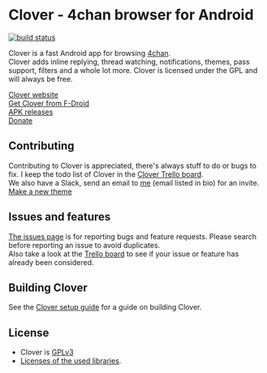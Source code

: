 # Clover - 4chan browser for Android  
[![build status](https://travis-ci.org/Floens/Clover.svg?branch=dev)](https://travis-ci.org/Floens/Clover)

Clover is a fast Android app for browsing [4chan](https://www.4chan.org/).  
Clover adds inline replying, thread watching, notifications, themes, pass support, filters and a whole lot more. Clover is licensed under the GPL and will always be free.

[Clover website](http://floens.github.io/Clover/)  
[Get Clover from F-Droid](https://floens.github.io/Clover/#fdroid)  
[APK releases](https://floens.github.io/Clover/#releases)  
[Donate](https://floens.github.io/Clover/#donate)  

## Contributing
Contributing to Clover is appreciated, there's always stuff to do or bugs to fix. I keep the todo list of Clover in the 
[Clover Trello board](https://trello.com/b/V6gclKvM/clover).  
We also have a Slack, send an email to [me](https://github.com/Floens) (email listed in bio) for an invite.  
[Make a new theme](https://github.com/Floens/Clover/wiki/Adding-a-new-theme)  


## Issues and features
[The issues page](https://github.com/Floens/Clover/issues) is for reporting bugs and feature requests. Please search before reporting an issue to avoid duplicates.  
Also take a look at the [Trello board](https://trello.com/b/V6gclKvM/clover) to see if your issue or feature has already been considered.  


## Building Clover
See the [Clover setup guide](https://github.com/Floens/Clover/wiki/Building-Clover) for a guide on building Clover.  


## License
* Clover is [GPLv3](https://github.com/Floens/Clover/blob/master/COPYING.txt)
* [Licenses of the used libraries](https://github.com/Floens/Clover/blob/dev/Clover/app/src/main/assets/html/licenses.html).

